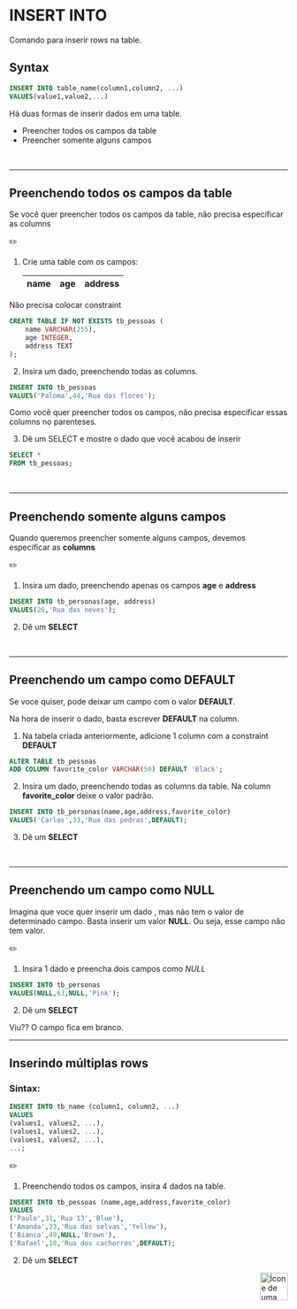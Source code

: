 # INSERT INTO
Comando para inserir rows na table.




## Syntax
```sql
INSERT INTO table_name(column1,column2, ...)
VALUES(value1,value2,...)
```



Há duas formas de inserir dados em uma table.

* Preencher todos os campos da table
* Preencher somente alguns campos

<br>
<hr>

## Preenchendo todos os campos da table
Se você quer preencher todos os campos da table, não precisa especificar as columns

:pencil2:

1. Crie uma table com os campos:

    | name | age | address |
    | ---  | --- | ------- |


Não precisa colocar constraint

```sql
CREATE TABLE IF NOT EXISTS tb_pessoas (
    name VARCHAR(255),
    age INTEGER,
    address TEXT
);
```

2. Insira um dado, preenchendo todas as columns.
```sql
INSERT INTO tb_pessoas
VALUES('Paloma',44,'Rua das flores');
```

Como você quer preencher todos os campos, não precisa especificar essas columns no parenteses.

3. Dê um SELECT e mostre o dado que você acabou de inserir
```sql
SELECT *
FROM tb_pessoas;
```
<br>
<hr>

## Preenchendo somente alguns campos
Quando queremos preencher somente alguns campos, devemos especificar as **columns**

:pencil2:

1. Insira um dado, preenchendo apenas os campos **age** e **address**
```sql
INSERT INTO tb_personas(age, address)
VALUES(26,'Rua das neves');
```

2. Dê um **SELECT**

<br>
<hr>

## Preenchendo um campo como DEFAULT
Se voce quiser, pode deixar um campo com o valor **DEFAULT**.

Na hora de inserir o dado, basta escrever **DEFAULT** na column.

1. Na tabela criada anteriormente, adicione 1 column com a constraint **DEFAULT**

```sql
ALTER TABLE tb_pessoas
ADD COLUMN favorite_color VARCHAR(50) DEFAULT 'Black';
```

2. Insira um dado, preenchendo todas as columns da table. Na column **favorite_color** deixe o valor padrão.

```sql
INSERT INTO tb_personas(name,age,address,favorite_color)
VALUES('Carlos',33,'Rua das pedras',DEFAULT);
```

3. Dê um **SELECT**

<br>
<hr>



## Preenchendo um campo como NULL
Imagina que voce quer inserir um dado , mas não tem o valor de determinado campo. Basta inserir um valor **NULL**. Ou seja, esse campo não tem valor.



:pencil2:

1. Insira 1 dado e preencha dois campos como *NULL*

```sql
INSERT INTO tb_personas
VALUES(NULL,63,NULL,'Pink');
```

2. Dê um **SELECT**

Viu?? O campo fica em branco.
<br>
<hr>

## Inserindo múltiplas rows

### Sintax:
```sql
INSERT INTO tb_name (column1, column2, ...)
VALUES
(values1, values2, ...),
(values1, values2, ...),
(values1, values2, ...),
...;
```

:pencil2:

1. Preenchendo todos os campos, insira 4 dados na table.

```sql
INSERT INTO tb_pessoas (name,age,address,favorite_color)
VALUES
('Paulo',31,'Rua 13','Blue'),
('Amanda',23,'Rua das selvas','Yellow'),
('Bianca',49,NULL,'Brown'),
('Rafael',18,'Rua dos cachorros',DEFAULT);
```

2. Dê um **SELECT**


<!-- Botão para o próximo resumo em ordem sequêncial -->
<a href="https://github.com/lGabrielDev/06.postgreSQL/blob/main/2.praticando/5.2.delete_from.md"><img alt="Ícone de uma seta apontada para direita, representando um link para a próxima página" src="https://cdn-icons-png.flaticon.com/512/8875/8875266.png" width="50px" height="50px" align="right"></a>
